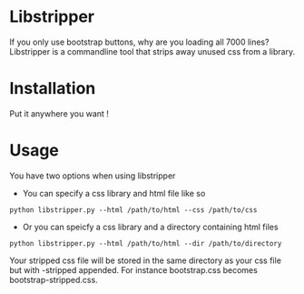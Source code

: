 Libstripper
===========
If you only use bootstrap buttons, why are you loading all 7000 lines? Libstripper is a commandline tool that strips away unused css from a library.

Installation
============
Put it anywhere you want !

Usage
======
You have two options when using libstripper

- You can specify a css library and html file like so

```python libstripper.py --html /path/to/html --css /path/to/css```

- Or you can speicfy a css library and a directory containing html files

```python libstripper.py --html /path/to/html --dir /path/to/directory```

Your stripped css file will be stored in the same directory as your css file but with -stripped appended. For instance bootstrap.css becomes bootstrap-stripped.css.

